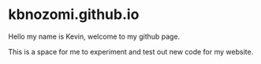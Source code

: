 # kbnozomi.github.io

Hello my name is Kevin, welcome to my github page.

This is a space for me to experiment and test out new code for my website.

